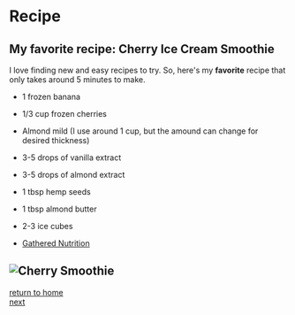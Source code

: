 # Recipe

## My favorite recipe: Cherry Ice Cream Smoothie

I love finding new and easy recipes to try. So, here's my **favorite** recipe that only takes around 5 minutes to make. 

* 1 frozen banana
* 1/3 cup frozen cherries
* Almond mild (I use around 1 cup, but the amound can change for desired thickness)
* 3-5 drops of vanilla extract
* 3-5 drops of almond extract
* 1 tbsp hemp seeds
* 1 tbsp almond butter
* 2-3 ice cubes

* [Gathered Nutrition](https://gatherednutrition.com/cherry-ice-cream-smoothie-vegan-paleo/)

![Cherry Smoothie](https://gatherednutrition.com/wp-content/uploads/2021/06/37A043A7-D18E-4A78-B701-1320AA45E8BA-819x1024.jpg)
--------------------------------
[return to home](./README.md)  
[next](./code.md)  
